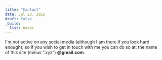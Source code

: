 ```yaml
---
title: "Contact"
date: Jul 23, 2022
draft: false
_build:
  list: never
---
```


I'm not active on any social media (although I am there if you look hard
enough), so if you wish to get in touch with me you can do so at: the name of
this site (minus &ldquo;.xyz&rdquo;) __@gmail.com__.
